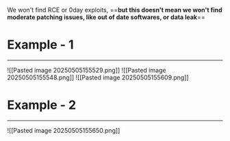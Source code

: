 We won't find RCE or 0day exploits, ==**but this doesn't mean we won't find moderate patching issues, like out of date softwares, or data leak**==

# Example - 1
---
![[Pasted image 20250505155529.png]]
![[Pasted image 20250505155548.png]]
![[Pasted image 20250505155609.png]]

# Example - 2
---
![[Pasted image 20250505155650.png]]
